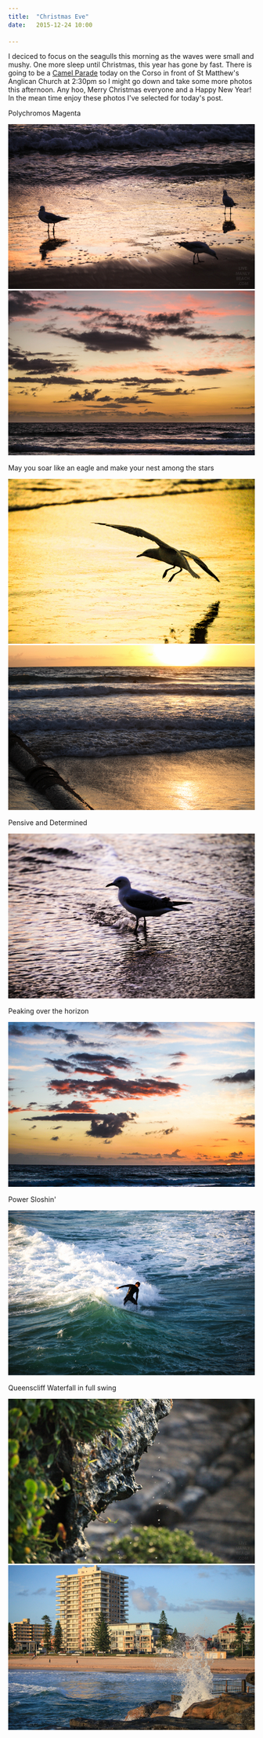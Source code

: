 ```yaml
---
title:  "Christmas Eve"
date:   2015-12-24 10:00

---
```

I deciced to focus on the seagulls this morning as the waves were small and mushy.
One more sleep until Christmas, this year has gone by fast. There is going to be a [Camel Parade](http://hellomanly.com.au/events/st-matthews-manly-christmas-eve-camel-parade?format=html) today on the Corso in front of St Matthew's Anglican Church at 2:30pm
so I might go down and take some more photos this afternoon. Any hoo, Merry Christmas everyone and a Happy New Year!
In the mean time enjoy these photos I've selected for today's post.

Polychromos Magenta

<img src="/assets/images/2015-12-24/1.jpg"/>



<img src="/assets/images/2015-12-24/2.jpg"/>

May you soar like an eagle and make your nest among the stars

<img src="/assets/images/2015-12-24/3.jpg"/>

<img src="/assets/images/2015-12-24/4.jpg"/>

Pensive and Determined

<img src="/assets/images/2015-12-24/5.jpg"/>

Peaking over the horizon

<img src="/assets/images/2015-12-24/6.jpg"/>

Power Sloshin'

<img src="/assets/images/2015-12-24/9.jpg"/>

Queenscliff Waterfall in full swing

<img src="/assets/images/2015-12-24/8.jpg"/>

<img src="/assets/images/2015-12-24/7.jpg"/>

